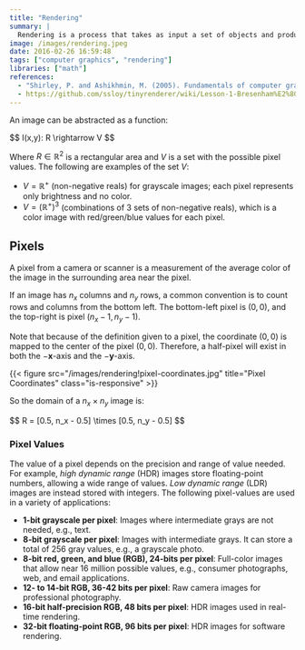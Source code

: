 ```yaml
---
title: "Rendering"
summary: |
  Rendering is a process that takes as input a set of objects and produces as its output an array of pixels (image), each of which stores information about the color of the image at a particular point in a grid (determined by the target width and height).
image: /images/rendering.jpeg
date: 2016-02-26 16:59:48
tags: ["computer graphics", "rendering"]
libraries: ["math"]
references:
  - "Shirley, P. and Ashikhmin, M. (2005). Fundamentals of computer graphics. Wellesley, Mass.: AK Peters."
  - https://github.com/ssloy/tinyrenderer/wiki/Lesson-1-Bresenham%E2%80%99s-Line-Drawing-Algorithm
---
```


An image can be abstracted as a function:

<div>$$
I(x,y): R \rightarrow V
$$</div>

Where $R \in \mathbb{R}^2$ is a rectangular area and $V$ is a set with the possible pixel values. The following are examples of the set $V$:

- $V = \mathbb{R}^+$ (non-negative reals) for grayscale images; each pixel represents only brightness and no color.
- $V = (\mathbb{R}^+)^3$ (combinations of 3 sets of non-negative reals), which is a color image with red/green/blue values for each pixel.

## Pixels

A pixel from a camera or scanner is a measurement of the average color of the image in the surrounding area near the pixel.

If an image has $n_x$ columns and $n_y$ rows, a common convention is to count rows and columns from the bottom left. The bottom-left pixel is $(0,0)$, and the top-right is pixel $(n_x - 1, n_y - 1)$.

Note that because of the definition given to a pixel, the coordinate $(0,0)$ is mapped to the center of the pixel $(0,0)$. Therefore, a half-pixel will exist in both the $-\mathbf{x}$-axis and the $-\mathbf{y}$-axis.

{{< figure src="/images/rendering!pixel-coordinates.jpg" title="Pixel Coordinates" class="is-responsive" >}}

So the domain of a $n_x \times n_y$ image is:

<div>$$
R = [0.5, n_x - 0.5] \times [0.5, n_y - 0.5]
$$</div>

### Pixel Values

The value of a pixel depends on the precision and range of value needed. For example, *high dynamic range* (HDR) images store floating-point numbers, allowing a wide range of values. *Low dynamic range* (LDR) images are instead stored with integers. The following pixel-values are used in a variety of applications:

- **1-bit grayscale per pixel**: Images where intermediate grays are not needed, e.g., text.
- **8-bit grayscale per pixel**: Images with intermediate grays. It can store a total of 256 gray values, e.g., a grayscale photo.
- **8-bit red, green, and blue (RGB), 24-bits per pixel**: Full-color images that allow near 16 million possible values, e.g., consumer photographs, web, and email applications.
- **12- to 14-bit RGB, 36-42 bits per pixel**: Raw camera images for professional photography.
- **16-bit half-precision RGB, 48 bits per pixel**: HDR images used in real-time rendering.
- **32-bit floating-point RGB, 96 bits per pixel**: HDR images for software rendering.
